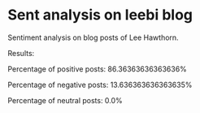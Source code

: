 # Sent analysis on leebi blog
Sentiment analysis on blog posts of Lee Hawthorn.

Results:

Percentage of positive posts: 86.36363636363636%

Percentage of negative posts: 13.636363636363635%

Percentage of neutral posts: 0.0%
